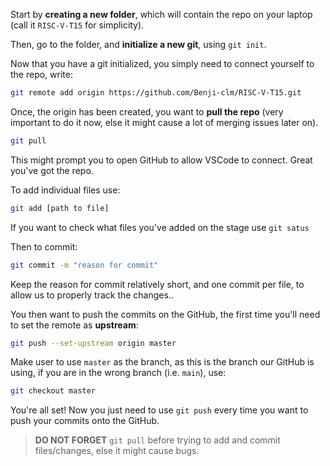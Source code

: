 
Start by **creating a new folder**, which will contain the repo on your laptop (call it `RISC-V-T15` for simplicity).

Then, go to the folder, and **initialize a new git**, using `git init`.

Now that you have a git initialized, you simply need to connect yourself to the repo, write:

```bash
git remote add origin https://github.com/Benji-clm/RISC-V-T15.git
```

Once, the origin has been created, you want to **pull the repo** (very important to do it now, else it might cause a lot of merging issues later on).

```bash
git pull
```

This might prompt you to open GitHub to allow VSCode to connect.
Great you've got the repo.

To add individual files use:
```bash
git add [path to file]
```

If you want to check what files you've added on the stage use `git satus`

Then to commit:

```bash
git commit -m "reason for commit"
```

Keep the reason for commit relatively short, and one commit per file, to allow us to properly track the changes..

You then want to push the commits on the GitHub, the first time you'll need to set the remote as **upstream**:

```bash
git push --set-upstream origin master
```

Make user to use `master` as the branch, as this is the branch our GitHub is using, if you are in the wrong branch (i.e. `main`), use:

```bash
git checkout master
```

You're all set! Now you just need to use `git push` every time you want to push your commits onto the GitHub.

> **DO NOT FORGET** `git pull` before trying to add and commit files/changes, else it might cause bugs.

